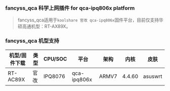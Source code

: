 ### fancyss_qca 科学上网插件 for qca-ipq806x platform

> fancyss_qca适用于`koolshare 官改 qca-ipq806x`固件平台，目前仅支持华硕高通机型：RT-AX89X。
>

### fancyss_qca 机型支持

| 机型/固件下载 | 类型 | CPU/SOC | 平台        | 架构  | 内核   | 皮肤    |
| ------------- | ---- | ------- | ----------- | ----- | ------ | ------- |
| RT-AC89X      | 官改 | IPQ8076 | qca-ipq806x | ARMV7 | 4.4.60 | asuswrt |

